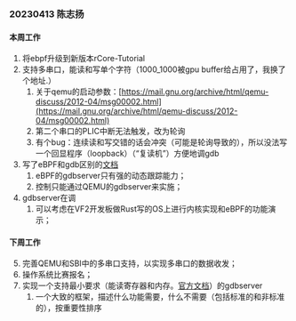 ### 20230413 陈志扬

#### 本周工作

1. 将ebpf升级到新版本rCore-Tutorial
2. 支持多串口，能读和写单个字符（1000_1000被gpu buffer给占用了，我换了个地址.）
   1. 关于qemu的启动参数：[https://mail.gnu.org/archive/html/qemu-discuss/2012-04/msg00002.html](https://mail.gnu.org/archive/html/qemu-discuss/2012-04/msg00002.html)
   2. 第二个串口的PLIC中断无法触发，改为轮询
   3. 有个bug：连续读和写交错的话会冲突（可能是轮询导致的），所以没法写一个回显程序（loopback）（“复读机”）方便地调gdb
3. 写了eBPF和gdb区别的[文档](https://github.com/chenzhiy2001/code-debug/blob/master/docs/ebpf%20vs%20ptrace.md)
   1. eBPF的gdbserver只有强的动态跟踪能力；
   2. 控制只能通过QEMU的gdbserver来实施；
4. gdbserver在调
   1. 可以考虑在VF2开发板做Rust写的OS上进行内核实现和eBPF的功能演示；

#### 下周工作

5. 完善QEMU和SBI中的多串口支持，以实现多串口的数据收发；
6. 操作系统比赛报名；
7. 实现一个支持最小要求（能读寄存器和内存。[官方文档](https://sourceware.org/gdb/onlinedocs/gdb/Overview.html#Overview)）的gdbserver
   1. 一个大致的框架，描述什么功能需要，什么不需要（包括标准的和非标准的），按重要性排序